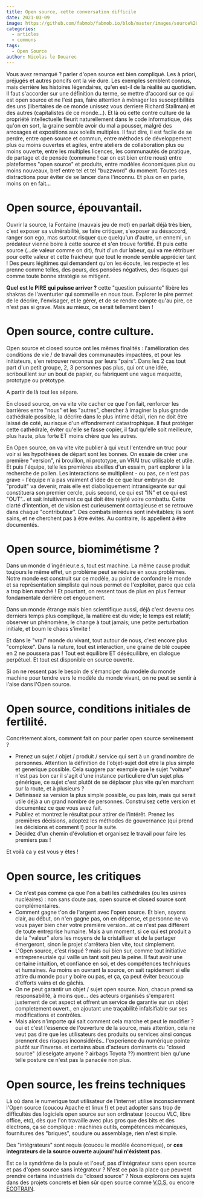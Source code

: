 ```yaml
---
title: Open source, cette conversation difficile
date: 2021-03-09
image: https://github.com/fabmob/fabmob.io/blob/master/images/source%20ouverte.jpg?raw=true
categories: 
  - articles
  - communs
tags: 
  - Open Source
author: Nicolas le Douarec
---
```

Vous avez remarqué ? parler d'open source est bien compliqué. Les à priori, préjugés et autres poncifs ont la vie dure. Les exemples semblent connus, mais derrière les histoires légendaires, qu'en est-il de la réalité au quotidien. 
Il faut s'accorder sur une définition du terme, se mettre d'accord sur ce qui est open source et ne l'est pas, faire attention à ménager les susceptibilités des uns (libertaires de ce monde unissez vous derriere Richard Stallman) et des autres (capitalistes de ce monde...).
Et là où cette contre culture de la propriété intellectuelle fleurit naturellement dans le code informatique, dés qu'on en sort, la graine semble avoir du mal a pousser, malgré des arrosages et expositions aux soleils multiples.
Il faut dire, il est facile de se perdre, entre open source et commun, entre méthodes de développement plus ou moins ouvertes et agiles, entre ateliers de collaboration plus ou moins ouverte, entre les multiples licences, les communautés de pratique, de partage et de pensée (commune ! car on est bien entre nous) entre plateformes "open source" et produits, entre modèles économiques plus ou moins  nouveaux, bref entre tel et tel "buzzword" du moment.
Toutes ces distractions pour éviter de se lancer dans l'inconnu. Et plus on en parle, moins on en fait...

# Open source, épouvantail.
Ouvrir la source, la Fontaine (mauvais jeu de mot)  en parlait déjà très bien, c'est exposer sa vulnérabilité, se faire critiquer, s'exposer au désaccord, ranger son ego, mas surtout risquer que quelqu'un d'autre, un ennemi, un prédateur vienne boire à cette source et s'en trouve fortifié.
Et puis cette source (...de valeur comme on dit), fruit d'un dur labeur, qui va me rétribuer pour cette valeur et cette fraicheur que tout le monde semble apprécier tant !
Des peurs légitimes qui demandent qu'on les écoute, les respecte et les prenne comme telles, des peurs, des pensées négatives, des risques qui comme toute bonne stratégie se mitigent.

**Quel est le PIRE qui puisse arriver ?**  cette "question puissante" libère les shakras de l'aventurier qui sommeille en nous tous. Explorer le pire permet de le décrire, l'envisager, et le gérer, et de se rendre compte qu'au pire, ce n'est pas si grave. Mais au mieux, ce serait tellement bien !


# Open source, contre culture.
Open source et closed source ont les mêmes finalités : l'amélioration des conditions de vie / de travail des communautés impactées, et pour les initiateurs, s'en retrouver reconnus par leurs "pairs".
Dans les 2 cas tout part d'un petit groupe, 2, 3 personnes pas plus, qui ont une idée, scribouillent sur un bout de papier, ou fabriquent une vague maquette, prototype ou prétotype.

A partir de là tout les sépare. 

En closed source, on va vite vite cacher ce que l'on fait, renforcer les barrières entre "nous" et les "autres", chercher à imaginer la plus grande cathédrale possible, la décrire dans le plus intime détail, rien ne doit être laissé de coté, au risque d'un effondrement catastrophique. Il faut protéger cette cathédrale, éviter qu'elle se fasse copier, il faut qu'elle soit meilleure, plus haute, plus forte ET moins chère que les autres.

En Open source, on va vite vite publier à qui veut l'entendre un truc pour voir si les hypothèses de départ sont les bonnes. On essaie de créer une première "version", ni brouillon, ni prototype, un VRAI truc utilisable et utile. Et puis l'équipe, telle les premières abeilles d'un essaim, part explorer à la recherche de pollen. Les interactions se multiplient - ou pas, ce n'est pas grave - l'équipe n'a pas vraiment d'idée de ce que leur embryon de "produit" va devenir, mais elle est diaboliquement intransigeante sur qui constituera son premier cercle, puis second, ce qui est "IN" et ce qui est "OUT"..  et sait intuitivement ce qui doit être rejeté voire combattu. Cette clarté d'intention, et de vision est curieusement contagieuse et se retrouve dans chaque "contributeur". Des combats internes sont inévitables; ils sont sains, et ne cherchent pas à être évités. Au contraire, ils appellent à être documentés.

# Open source, biomimétisme ?
Dans un monde d'ingénieur.e.s, tout est machine. La même cause produit toujours le même effet, un problème peut se réduire en sous problèmes. Notre monde est construit sur ce modèle, au point de confondre le monde et sa représentation simpliste qui nous permet de l'exploiter, parce que cela a trop bien marché !
Et pourtant, on ressent tous de plus en plus l'erreur fondamentale derrière cet engouement.

Dans un monde étrange mais bien scientifique aussi, déjà c'est devenu ces derniers temps plus compliqué, la matière est du vide; le temps est relatif;  observer un phénomène, le change à tout jamais; une petite perturbation initiale, et boum le chaos s'invite !

Et dans le "vrai" monde du vivant, tout autour de nous, c'est encore plus "complexe". Dans la nature, tout est interaction, une graine de blé coupée en 2 ne poussera pas ! Tout est équilibre ET déséquilibre, en dialogue perpétuel. Et tout est disponible en source ouverte.

Si on ne ressent pas le besoin de s'émanciper du modèle du monde machine pour tendre vers le modèle du monde vivant, on ne peut se sentir à l'aise dans l'Open source. 

# Open source, conditions initiales de fertilité.
Concrètement alors, comment fait on pour parler open source sereinement ? 
* Prenez un sujet / objet / produit / service qui sert à un grand nombre de personnes. Attention la définition de l'objet-sujet doit etre la plus simple et generique possible. Cela suggere par exemple que le sujet "voiture" n'est pas bon car il s'agit d'une instance particuliere d'un sujet plus générique, ce sujet c'est plutôt de se déplacer plus vite qu'en marchant sur la route, et à plusieurs ?
* Définissez  sa version la plus simple possible, ou pas loin, mais qui serait utile déjà a un grand nombre de personnes. Construisez cette version et documentez ce que vous avez fait.
* Publiez et montrez le résultat pour attirer de l'intérêt. Prenez les premières décisions, adoptez les méthodes de gouvernance (qui prend les décisions et comment !) pour la suite.
* Décidez d'un chemin d'évolution et organisez le travail pour faire les premiers pas !

Et voilà ca y est vous y êtes !

# Open source, les critiques
* Ce n'est pas comme ça que l'on a bati les cathédrales (ou les usines nucléaires) : non sans doute pas, open source et closed source sont complémentaires.
* Comment gagne t'on de l'argent avec l'open source. Et bien, soyons clair, au début, on n'en gagne pas, on en dépense, et personne ne va vous payer bien cher votre première version...et ce n'est pas différent de toute entreprise humaine. Mais à un moment,  si ce qui est produit a de la "valeur" alors les moyens de la cristalliser et de la partager émergeront, sinon le projet s'arrêtera bien vite, tout simplement.
* L'Open source, c'est risqué ? mais oui bien sur, comme tout initiative entrepreneuriale qui vaille un tant soit peu la peine. Il faut avoir une certaine intuition, et confiance en soi, et des compétences techniques et humaines. Au moins en ouvrant la source, on sait rapidement si elle attire du monde pour y boire ou pas, et ça, ça peut éviter beaucoup d'efforts vains et de gâchis.
* On ne peut garantir un objet / sujet open source. Non, chacun prend sa responsabilité, à moins que... des acteurs organisés s'emparent justement de cet aspect et offrent un service de garantie sur un objet completement ouvert., en ajoutant une traçabilité infalsifiable sur ses modifications et contrôles.
* Mais alors n'importe qui sait comment cela marche et peut le modifier ? oui et c'est l'essence de l'ouverture de la source, mais attention, cela ne veut pas dire que les utilisateurs des produits ou services ainsi conçus prennent des risques inconsidérés.. l'experience du numérique pointe plutôt sur l'inverse. et certains abus d'acteurs dominants du "closed source" (dieselgate anyone ? airbags Toyota ??) montrent bien qu'une telle posture ce n'est pas la panacée non plus.

# Open source, les freins techniques
Là où dans le numerique tout utilisateur de l'internet utilise inconsciemment l'Open source (coucou Apache et linux !) et peut adopter sans trop de difficultés des logiciels open source sur son ordinateur (coucou VLC, libre office, etc), dès que l'on travaille avec plus gros que des bits et des électrons, ça se complique :
machines outils, compétences mécaniques, fournitures des "briques", soudure ou assemblage, rien n'est simple. 

Des "intégrateurs" sont requis (coucou le modèle économique), or **ces integrateurs de la source ouverte aujourd'hui n'éxistent pas.** 

Est ce la syndrôme de la poule et l'oeuf, pas d'intégrateur sans open source et pas d'open source sans intégrateur ? N'est ce pas la place que peuvent prendre certains industriels du "closed source" ? Nous explorons ces sujets dans des projets concrets et bien sûr open source comme [V.O.S.](
https://wiki.lafabriquedesmobilites.fr/wiki/Communaut%C3%A9_du_v%C3%A9hicule_Open_Source) ou encore [ECOTRAIN](https://wiki.lafabriquedesmobilites.fr/wiki/ECOTRAIN). 

